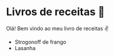 # Livros de receitas :chicken:
Olá! Bem vindo ao meu livro de receitas :v:
 - Strogonoff de frango
 - Lasanha
